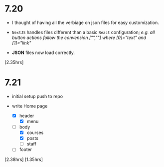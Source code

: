 # 7.20

- I thought of having all the verbiage on json files for easy customization.

- `NextJS` handles files different than a basic `React` configuration;
  _e.g. all button actions follow the convension ["",""] where [0]="text" and [1]="link"_

- **JSON** files now load correctly.

[2.35hrs]

# 7.21

- initial setup push to repo

- write Home page

  - [x] header
    - [x] menu
  - [ ] body
    - [x] courses
    - [x] posts
    - [ ] staff
  - [ ] footer

[2.38hrs]
[1.35hrs]
